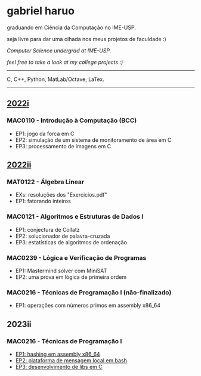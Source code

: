 # gabriel haruo

graduando em Ciência da Computação no IME-USP.

seja livre para dar uma olhada nos meus projetos de faculdade :)

_Computer Science undergrad at IME-USP._

_feel free to take a look at my college projects :)_

---

C, C++, Python, MatLab/Octave, LaTex.

---
## [2022i](bcc2022i)
### MAC0110 - Introdução à Computação (BCC)
* EP1: jogo da forca em C
* EP2: simulação de um sistema de monitoramento de área em C
* EP3: processamento de imagens em C

## [2022ii](github.com/haruo-gabriel/bcc2022ii)

### MAT0122 - Álgebra Linear
* EXs: resoluções dos "Exercicios.pdf"
* EP1: fatorando inteiros
### MAC0121 - Algoritmos e Estruturas de Dados I
* EP1: conjectura de Collatz
* EP2: solucionador de palavra-cruzada
* EP3: estatísticas de algoritmos de ordenação
### MAC0239 - Lógica e Verificação de Programas
* EP1: Mastermind solver com MiniSAT
* EP2: uma prova em lógica de primeira ordem
### MAC0216 - Técnicas de Programação I (não-finalizado)
* EP1: operações com números primos em assembly x86_64

## 2023ii
### MAC0216 - Técnicas de Programação I
* [EP1: hashing em assembly x86_64](github.com/haruo-gabriel/mac0216-ep1-2023ii)
* [EP2: plataforma de mensagem local em bash](github.com/haruo-gabriel/mac0216-ep2-2023ii)
* [EP3: desenvolvimento de libs em C](github.com/haruo-gabriel/mac0216-ep3-2023ii)
